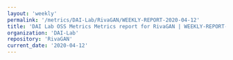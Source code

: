 ```yaml
---
layout: 'weekly'
permalink: '/metrics/DAI-Lab/RivaGAN/WEEKLY-REPORT-2020-04-12'
title: 'DAI Lab OSS Metrics Metrics report for RivaGAN | WEEKLY-REPORT-2020-04-12'
organization: 'DAI-Lab'
repository: 'RivaGAN'
current_date: '2020-04-12'
---
```

